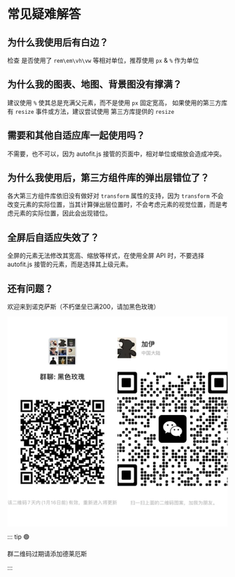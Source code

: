 # 常见疑难解答

## 为什么我使用后有白边？

检查 是否使用了 `rem\em\vh\vw` 等相对单位，推荐使用 `px` & `%` 作为单位<br>

## 为什么我的图表、地图、背景图没有撑满？

建议使用 `%` 使其总是充满父元素，而不是使用 `px` 固定宽高，
如果使用的第三方库有 `resize` 事件或方法，建议尝试使用 第三方库提供的 `resize`<br>

## 需要和其他自适应库一起使用吗？

不需要，也不可以，因为 autofit.js 接管的页面中，相对单位或缩放会造成冲突。<br>

## 为什么我使用后，第三方组件库的弹出层错位了？

各大第三方组件库依旧没有做好对 `transform` 属性的支持，因为 `transform` 不会改变元素的实际位置，当其计算弹出层位置时，不会考虑元素的视觉位置，而是考虑元素的实际位置，因此会出现错位。

## 全屏后自适应失效了？

全屏的元素无法修改其宽高、缩放等样式，在使用全屏 API 时，不要选择 autofit.js 接管的元素，而是选择其上级元素。

## 还有问题？

欢迎来到诺克萨斯（不朽堡垒已满200，请加黑色玫瑰）

<center style="display: flex;justify-content: center;align-items: flex-start;flex-wrap: wrap;">
    <img src="./c.jpg" style="width:50%;height:480px;object-fit:cover;"/><img src="./c1.jpg" style="width:50%;height:480px;object-fit:cover;"/>
</center>

::: tip 🟢

群二维码过期请添加德莱厄斯

:::
